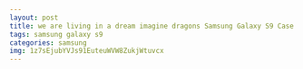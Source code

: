 ```yaml
---
layout: post
title: we are living in a dream imagine dragons Samsung Galaxy S9 Case
tags: samsung galaxy s9
categories: samsung
img: 1z7sEjubYVJs91EuteuWVW8ZukjWtuvcx
---
```

